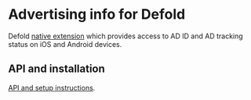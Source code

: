 # Advertising info for Defold

Defold [native extension](https://www.defold.com/manuals/extensions/) which provides access to AD ID and AD tracking status on iOS and Android devices.

## API and installation
[API and setup instructions](https://defold.github.io/extension-adinfo).
